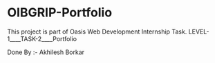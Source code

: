 # OIBGRIP-Portfolio
This project is part of Oasis Web Development Internship Task. 
LEVEL-1____TASK-2____Portfolio    

Done By :- Akhilesh Borkar
